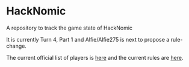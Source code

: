 HackNomic
=========

A repository to track the game state of HackNomic

It is currently Turn 4, Part 1 and Alfie/Alfie275 is next to propose a rule-change.

The current official list of players is [here](https://github.com/jameseb7/HackNomic/blob/master/players.md) and the current rules are [here](https://github.com/jameseb7/HackNomic/blob/master/rules.md).
